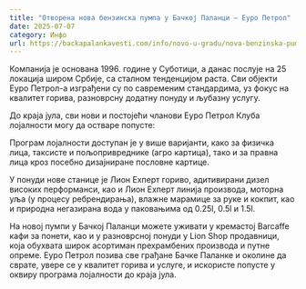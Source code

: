 ```yaml
---
title: "Отворена нова бензинска пумпа у Бачкој Паланци – Еуро Петрол"
date: 2025-07-07
category: Инфо
url: https://backapalankavesti.com/info/novo-u-gradu/nova-benzinska-pumpa-u-backoj-palanci-euro-petrol/
---
```


Компанија је основана 1996. године у Суботици, а данас послује на 25 локација широм Србије, са сталном тенденцијом раста. Сви објекти Еуро Петрол-а изграђени су по савременим стандардима, уз фокус на квалитет горива, разноврсну додатну понуду и љубазну услугу.

До краја јула, сви нови и постојећи чланови Еуро Петрол Клуба лојалности могу да остваре попусте:

Програм лојалности доступан је у више варијанти, како за физичка лица, таксисте и пољопривреднике (агро картица), тако и за правна лица кроз посебно дизајниране пословне картице.

У понуди нове станице је Лион Еxперт гориво, адитивирани дизел високих перформанси, као и Лион Еxперт линија производа, моторна уља (у процесу ребрендирања), влажне марамице за руке и кокпит, као и природна негазирана вода у паковањима од 0.25l, 0.5l и 1.5l.

На новој пумпи у Бачкој Паланци можете уживати у кремастој Barcaffe кафи за понети, као и у разноврсној понуди у Lion Shop продавници, која обухвата широк асортиман прехрамбених производа и путне опреме.
Еуро Петрол позива све грађане Бачке Паланке и околине да сврате, увере се у квалитет горива и услуге, и искористе попусте у оквиру програма лојалности до краја јула.
